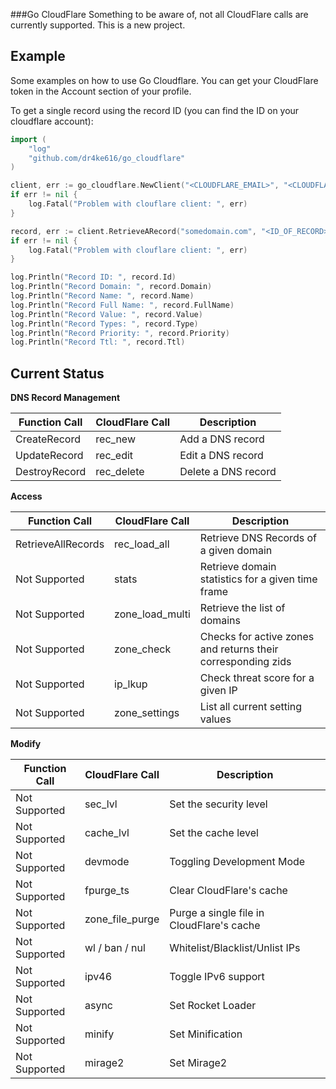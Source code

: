 ###Go CloudFlare
Something to be aware of, not all CloudFlare calls are currently supported. This is a new project.

## Example
Some examples on how to use Go Cloudflare. You can get your CloudFlare token in the Account section of your profile.

To get a single record using the record ID (you can find the ID on your cloudflare account):
```go
import (
    "log"
    "github.com/dr4ke616/go_cloudflare"
)

client, err := go_cloudflare.NewClient("<CLOUDFLARE_EMAIL>", "<CLOUDFLARE_TOKEN>")
if err != nil {
    log.Fatal("Problem with clouflare client: ", err)
}

record, err := client.RetrieveARecord("somedomain.com", "<ID_OF_RECORD>")
if err != nil {
    log.Fatal("Problem with clouflare client: ", err)
}

log.Println("Record ID: ", record.Id)
log.Println("Record Domain: ", record.Domain)
log.Println("Record Name: ", record.Name)
log.Println("Record Full Name: ", record.FullName)
log.Println("Record Value: ", record.Value)
log.Println("Record Types: ", record.Type)
log.Println("Record Priority: ", record.Priority)
log.Println("Record Ttl: ", record.Ttl)
```

## Current Status

**DNS Record Management**

| Function Call      | CloudFlare Call   | Description                                                   |
| ------------------ | ----------------- | --------------------------------------------------------------|
| CreateRecord       | rec_new           | Add a DNS record                                              |
| UpdateRecord       | rec_edit          | Edit a DNS record                                             |
| DestroyRecord      | rec_delete        | Delete a DNS record                                           |

**Access**

| Function Call      | CloudFlare Call   | Description                                                   |
| ------------------ | ----------------- | --------------------------------------------------------------|
| RetrieveAllRecords | rec_load_all      | Retrieve DNS Records of a given domain                        |
| Not Supported      | stats             | Retrieve domain statistics for a given time frame             |
| Not Supported      | zone_load_multi   | Retrieve the list of domains                                  |
| Not Supported      | zone_check        | Checks for active zones and returns their corresponding zids  |
| Not Supported      | ip_lkup           | Check threat score for a given IP                             |
| Not Supported      | zone_settings     | List all current setting values                               |

**Modify**

| Function Call      | CloudFlare Call   | Description                                                   |
| ------------------ | ----------------- | --------------------------------------------------------------|
| Not Supported      | sec_lvl           | Set the security level                                        |
| Not Supported      | cache_lvl         | Set the cache level                                           |
| Not Supported      | devmode           | Toggling Development Mode                                     |
| Not Supported      | fpurge_ts         | Clear CloudFlare's cache                                      |
| Not Supported      | zone_file_purge   | Purge a single file in CloudFlare's cache                     |
| Not Supported      | wl / ban / nul    | Whitelist/Blacklist/Unlist IPs                                |
| Not Supported      | ipv46             | Toggle IPv6 support                                           |
| Not Supported      | async             | Set Rocket Loader                                             |
| Not Supported      | minify            | Set Minification                                              |
| Not Supported      | mirage2           | Set Mirage2                                                   |
